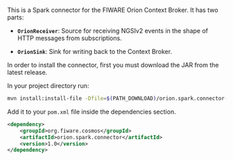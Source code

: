 This is a Spark connector for the FIWARE Orion Context Broker. It has two parts:

-   **`OrionReceiver`**: Source for receiving NGSIv2 events in the shape of HTTP messages from subscriptions.

-   **`OrionSink`**: Sink for writing back to the Context Broker.

In order to install the connector, first you must download the JAR from the latest release.

In your project directory run:

```bash
mvn install:install-file -Dfile=$(PATH_DOWNLOAD)/orion.spark.connector-1.0.jar -DgroupId=org.fiware.cosmos -DartifactId=orion.spark.connector -Dversion=1.0 -Dpackaging=jar
```

Add it to your `pom.xml` file inside the dependencies section.

```xml
<dependency>
    <groupId>org.fiware.cosmos</groupId>
    <artifactId>orion.spark.connector</artifactId>
    <version>1.0</version>
</dependency>
```
